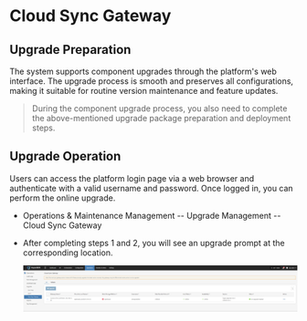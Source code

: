 # Cloud Sync Gateway

## Upgrade Preparation

The system supports component upgrades through the platform's web interface. The upgrade process is smooth and preserves all configurations, making it suitable for routine version maintenance and feature updates.

> During the component upgrade process, you also need to complete the above-mentioned upgrade package preparation and deployment steps.

## Upgrade Operation

Users can access the platform login page via a web browser and authenticate with a valid username and password. Once logged in, you can perform the online upgrade.

* Operations & Maintenance Management -- Upgrade Management -- Cloud Sync Gateway

* After completing steps 1 and 2, you will see an upgrade prompt at the corresponding location.

  ![](./image/cloudsynchronousgateway-upgradeoperation-1.png)
